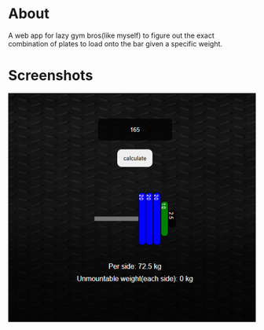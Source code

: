 # About
A web app for lazy gym bros(like myself) to figure out the exact combination of plates to load onto the bar given a specific weight.

# Screenshots
![image](https://github.com/jkbhk/how-many-plates/blob/main/how-many-plates/src/assets/ss1.png)


